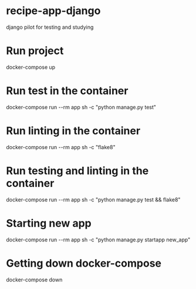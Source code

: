 # recipe-app-django
django pilot for testing and studying 

# Run project
docker-compose up

# Run test in the container
docker-compose run --rm app sh -c "python manage.py test"

# Run linting in the container
docker-compose run --rm app sh -c "flake8"

# Run testing and linting in the container
docker-compose run --rm app sh -c "python manage.py test && flake8"

# Starting new app
docker-compose run --rm app sh -c "python manage.py startapp new_app"

# Getting down docker-compose
docker-compose down
